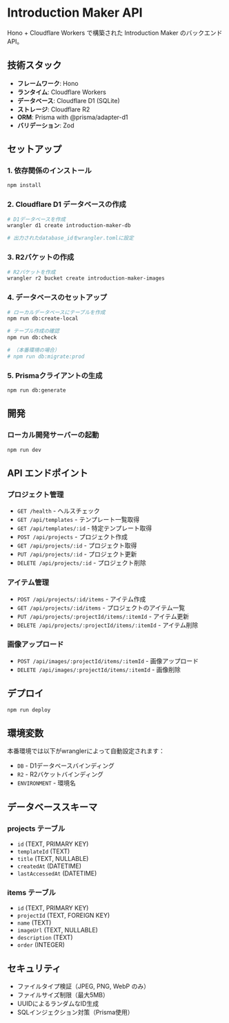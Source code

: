 # Introduction Maker API

Hono + Cloudflare Workers で構築された Introduction Maker のバックエンドAPI。

## 技術スタック

- **フレームワーク**: Hono
- **ランタイム**: Cloudflare Workers
- **データベース**: Cloudflare D1 (SQLite)
- **ストレージ**: Cloudflare R2
- **ORM**: Prisma with @prisma/adapter-d1
- **バリデーション**: Zod

## セットアップ

### 1. 依存関係のインストール

```bash
npm install
```

### 2. Cloudflare D1 データベースの作成

```bash
# D1データベースを作成
wrangler d1 create introduction-maker-db

# 出力されたdatabase_idをwrangler.tomlに設定
```

### 3. R2バケットの作成

```bash
# R2バケットを作成
wrangler r2 bucket create introduction-maker-images
```

### 4. データベースのセットアップ

```bash
# ローカルデータベースにテーブルを作成
npm run db:create-local

# テーブル作成の確認
npm run db:check

# （本番環境の場合）
# npm run db:migrate:prod
```

### 5. Prismaクライアントの生成

```bash
npm run db:generate
```

## 開発

### ローカル開発サーバーの起動

```bash
npm run dev
```

## API エンドポイント

### プロジェクト管理

- `GET /health` - ヘルスチェック
- `GET /api/templates` - テンプレート一覧取得
- `GET /api/templates/:id` - 特定テンプレート取得
- `POST /api/projects` - プロジェクト作成
- `GET /api/projects/:id` - プロジェクト取得
- `PUT /api/projects/:id` - プロジェクト更新
- `DELETE /api/projects/:id` - プロジェクト削除

### アイテム管理

- `POST /api/projects/:id/items` - アイテム作成
- `GET /api/projects/:id/items` - プロジェクトのアイテム一覧
- `PUT /api/projects/:projectId/items/:itemId` - アイテム更新
- `DELETE /api/projects/:projectId/items/:itemId` - アイテム削除

### 画像アップロード

- `POST /api/images/:projectId/items/:itemId` - 画像アップロード
- `DELETE /api/images/:projectId/items/:itemId` - 画像削除

## デプロイ

```bash
npm run deploy
```

## 環境変数

本番環境では以下がwranglerによって自動設定されます：

- `DB` - D1データベースバインディング
- `R2` - R2バケットバインディング
- `ENVIRONMENT` - 環境名

## データベーススキーマ

### projects テーブル
- `id` (TEXT, PRIMARY KEY)
- `templateId` (TEXT)
- `title` (TEXT, NULLABLE)
- `createdAt` (DATETIME)
- `lastAccessedAt` (DATETIME)

### items テーブル
- `id` (TEXT, PRIMARY KEY)  
- `projectId` (TEXT, FOREIGN KEY)
- `name` (TEXT)
- `imageUrl` (TEXT, NULLABLE)
- `description` (TEXT)
- `order` (INTEGER)

## セキュリティ

- ファイルタイプ検証（JPEG, PNG, WebP のみ）
- ファイルサイズ制限（最大5MB）
- UUIDによるランダムなID生成
- SQLインジェクション対策（Prisma使用）